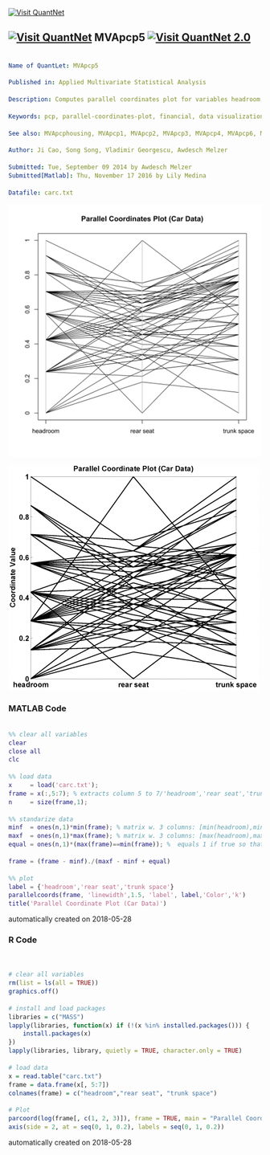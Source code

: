 [<img src="https://github.com/QuantLet/Styleguide-and-FAQ/blob/master/pictures/banner.png" width="888" alt="Visit QuantNet">](http://quantlet.de/)

## [<img src="https://github.com/QuantLet/Styleguide-and-FAQ/blob/master/pictures/qloqo.png" alt="Visit QuantNet">](http://quantlet.de/) **MVApcp5** [<img src="https://github.com/QuantLet/Styleguide-and-FAQ/blob/master/pictures/QN2.png" width="60" alt="Visit QuantNet 2.0">](http://quantlet.de/)

```yaml

Name of QuantLet: MVApcp5

Published in: Applied Multivariate Statistical Analysis

Description: Computes parallel coordinates plot for variables headroom, rear seat clearance and trunk space of the car data set.

Keywords: pcp, parallel-coordinates-plot, financial, data visualizationvplot, graphical representation

See also: MVApcphousing, MVApcp1, MVApcp2, MVApcp3, MVApcp4, MVApcp6, MVApcp7, MVApcp8 

Author: Ji Cao, Song Song, Vladimir Georgescu, Awdesch Melzer

Submitted: Tue, September 09 2014 by Awdesch Melzer
Submitted[Matlab]: Thu, November 17 2016 by Lily Medina

Datafile: carc.txt

```

![Picture1](MVApcp5.png)

![Picture2](MVApcp5_matlab.png)

### MATLAB Code
```matlab

%% clear all variables
clear
close all
clc

%% load data
x     = load('carc.txt');
frame = x(:,5:7); % extracts column 5 to 7/'headroom','rear seat','trunk space'  
n     = size(frame,1);

%% standarize data
minf  = ones(n,1)*min(frame); % matrix w. 3 columns: [min(headroom),min(rear seat), min(trunk space)]
maxf  = ones(n,1)*max(frame); % matrix w. 3 columns: [max(headroom),max(rear seat), max(trunk space)]
equal = ones(n,1)*(max(frame)==min(frame)); %  equals 1 if true so that denominator is never equal zero

frame = (frame - minf)./(maxf - minf + equal)

%% plot
label = {'headroom','rear seat','trunk space'}
parallelcoords(frame, 'linewidth',1.5, 'label', label,'Color','k')
title('Parallel Coordinate Plot (Car Data)')

```

automatically created on 2018-05-28

### R Code
```r


# clear all variables
rm(list = ls(all = TRUE))
graphics.off()

# install and load packages
libraries = c("MASS")
lapply(libraries, function(x) if (!(x %in% installed.packages())) {
    install.packages(x)
})
lapply(libraries, library, quietly = TRUE, character.only = TRUE)

# load data
x = read.table("carc.txt")
frame = data.frame(x[, 5:7])
colnames(frame) = c("headroom","rear seat", "trunk space")

# Plot
parcoord(log(frame[, c(1, 2, 3)]), frame = TRUE, main = "Parallel Coordinates Plot (Car Data)")
axis(side = 2, at = seq(0, 1, 0.2), labels = seq(0, 1, 0.2)) 

```

automatically created on 2018-05-28